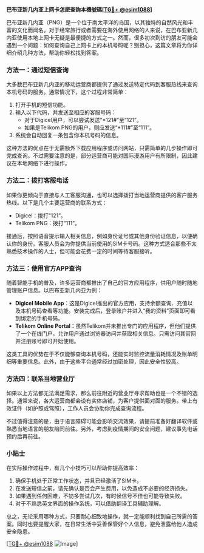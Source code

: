 **巴布亚新几内亚上网卡怎麽查詢本機號碼[[TG💪+ @esim1088](https://t.me/s/esim1088)]**

巴布亚新几内亚（PNG）是一个位于南太平洋的岛国，以其独特的自然风光和丰富的文化而闻名。对于经常旅行或者需要在海外使用网络的人来说，在巴布亚新几内亚使用本地上网卡无疑是最便捷的方式之一。然而，很多初次到访的朋友可能会遇到一个问题：如何查询自己上网卡上的本机号码呢？别担心，这篇文章将为你详细介绍几种方法，帮助你轻松找到答案。

### 方法一：通过短信查询

大多数巴布亚新几内亚的移动运营商都提供了通过发送特定代码到客服热线来查询本机号码的服务。通常情况下，这个过程非常简单：

1. 打开手机的短信功能。
2. 输入以下代码，并发送至相应的客服号码：
   - 对于Digicel用户，可以尝试发送“*121#”至“121”。
   - 如果是Telikom PNG的用户，则应发送“*111#”至“111”。
3. 系统会自动回复一条包含你本机号码的信息。

这种方法的优点在于无需额外下载应用程序或访问网站，只需简单的几步操作即可完成查询。不过需要注意的是，部分运营商可能对国际漫游用户有所限制，因此建议在本地网络下进行操作。

### 方法二：拨打客服电话

如果你更倾向于直接与人工客服沟通，也可以选择拨打当地运营商提供的客户服务热线。以下是几个主要运营商的联系方式：

- Digicel：拨打“121”。
- Telikom PNG：拨打“111”。

接通后，按照语音提示输入相关信息，例如身份证号或其他身份验证信息，以便确认你的身份。客服人员会为你提供当前使用的SIM卡号码。这种方式适合那些不太熟悉技术操作的人士，但可能会花费一定的时间等待客服接听。

### 方法三：使用官方APP查询

随着智能手机的普及，许多运营商都推出了自己的官方应用程序，供用户随时随地管理账户信息。以巴布亚新几内亚为例：

- **Digicel Mobile App**：这是Digicel推出的官方应用，支持余额查询、充值以及本机号码查看等功能。安装完成后，登录账户并进入“我的资料”页面即可看到绑定的手机号码。
- **Telikom Online Portal**：虽然Telikom并未推出专门的应用程序，但他们提供了一个在线门户，允许用户通过浏览器访问并获取相关信息。只需访问其官网并注册账号即可开始使用。

这类工具的优势在于不仅能够查询本机号码，还能实时监控流量消耗情况及账单明细等重要信息。此外，由于这些平台通常经过加密处理，因此安全性较高。

### 方法四：联系当地营业厅

如果以上方法都无法满足需求，那么前往附近的营业厅寻求帮助也是一个不错的选择。通常来说，各大运营商都会设有实体店铺，为客户提供面对面的服务。带上有效证件（如护照或驾照），工作人员会协助你完成查询流程。

不过值得注意的是，由于语言障碍可能会影响交流效果，请提前准备好翻译软件或熟悉当地语言的朋友陪同前往。另外，考虑到疫情期间的安全问题，建议事先电话预约后再前往。

### 小贴士

在实际操作过程中，有几个小技巧可以帮助你提高效率：

1. 确保手机处于正常工作状态，并且已经激活了SIM卡。
2. 在发送短信之前，请先确认是否会产生费用，以免造成不必要的经济损失。
3. 如果遇到任何困难，不妨多尝试几次，有时候信号不佳也可能导致失败。
4. 对于不熟悉英文界面的操作系统，可以借助翻译工具辅助理解。

总之，无论采用哪种方式，只要耐心细致地操作，就一定能顺利找到自己所需的答案。同时也要提醒大家，在日常生活中妥善保管好个人信息，避免泄露给他人造成安全隐患。

[[TG💪+ @esim1088](https://t.me/s/esim1088) ![Image](https://i.postimg.cc/4NQfJmqS/Snipaste-2025-05-13-00-14-12.png)]